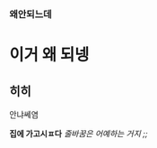 ### 왜안되느데

# 이거 왜 되넹

## 히히
안냐쎄염

**집에 가고시ㅍ다**
*줄바꿈은 어예하는 거지 ;;*

<!--
**cococ0603/cococ0603** is a ✨ _special_ ✨ repository because its `README.md` (this file) appears on your GitHub profile.

Here are some ideas to get you started:
- 🔭 I’m currently working on ...
- 🌱 I’m currently learning ...
- 👯 I’m looking to collaborate on ...
- 🤔 I’m looking for help with ...
- 💬 Ask me about ...
- 📫 How to reach me: ...
- 😄 Pronouns: ...
- ⚡ Fun fact: ...
-->
